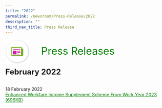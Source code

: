 ```yaml
---
title: "2022"
permalink: /newsroom/Press-Release/2022
description: ""
third_nav_title: Press Release
---
```

<html>
<img align="left" src="/images/icons/ico_media_articles.png" class="PressReleaseIcon">
<br>
<font align="center" color="green" size="+3">&nbsp;&nbsp;&nbsp;&nbsp;Press Releases</font><br><br>

<font size="+2"><b>February 2022</b></font><br><br>

18 February 2022<br>
<a class="hyperlink" href="/files/pdf-press-release/Feb%202022/Enhanced%20Workfare%20Income%20Supplement%20Scheme%20From%20Work%20Year%202023.pdf">Enhanced Workfare Income Supplement Scheme From Work Year 2023 (696KB)</a>
<style>
img.PressReleaseIcon {
  height: 15%;
  width: 15%;
}
a.hyperlink {
    color:green;
  }
a.hyperlink:hover {
    color:MediumVioletRed;
  }
</style>
</html>